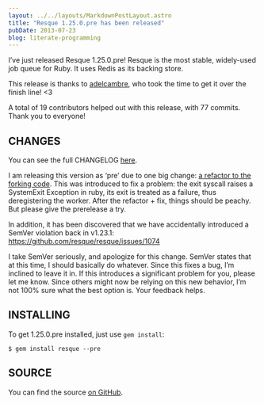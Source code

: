 ```yaml
---
layout: ../../layouts/MarkdownPostLayout.astro
title: "Resque 1.25.0.pre has been released"
pubDate: 2013-07-23
blog: literate-programming
---
```



I’ve just released Resque 1.25.0.pre! Resque is the most stable, widely-used job queue for Ruby. It uses Redis as its backing store.

This release is thanks to [adelcambre](https://github.com/adelcambre), who took the time to get it over the finish line! <3

A total of 19 contributors helped out with this release, with 77 commits. Thank you to everyone!

## CHANGES

You can see the full CHANGELOG [here](https://github.com/resque/resque/blob/v1.25.0.pre/HISTORY.md).

I am releasing this version as ‘pre’ due to one big change: [a refactor to the forking code](https://github.com/resque/resque/pull/1017/files). This was introduced to fix a problem: the exit syscall raises a SystemExit Exception in ruby, its exit is treated as a failure, thus deregistering the worker. After the refactor + fix, things should be peachy. But please give the prerelease a try.

In addition, it has been discovered that we have accidentally introduced a SemVer violation back in v1.23.1: https://github.com/resque/resque/issues/1074

I take SemVer seriously, and apologize for this change. SemVer states that at this time, I should basically do whatever. Since this fixes a bug, I’m inclined to leave it in. If this introduces a significant problem for you, please let me know. Since others might now be relying on this new behavior, I’m not 100% sure what the best option is. Your feedback helps.

## INSTALLING

To get 1.25.0.pre installed, just use `gem install`:

```
$ gem install resque --pre
```

## SOURCE

You can find the source [on GitHub](https://github.com/resque/resque).

